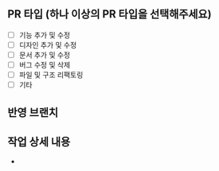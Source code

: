## PR 타입 (하나 이상의 PR 타입을 선택해주세요)

- [ ] 기능 추가 및 수정
- [ ] 디자인 추가 및 수정
- [ ] 문서 추가 및 수정
- [ ] 버그 수정 및 삭제
- [ ] 파일 및 구조 리팩토링
- [ ] 기타

## 반영 브랜치

>

## 작업 상세 내용

-

<!--
## 결과물
-->
